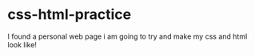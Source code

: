 # css-html-practice
I found a personal web page i am going to try and make my css and html look like!
